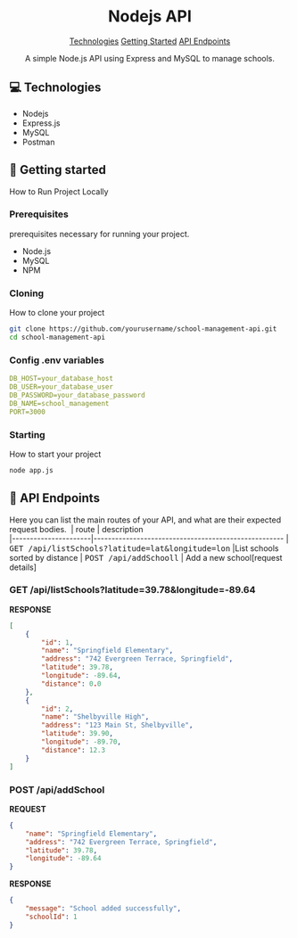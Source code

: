 
<h1 align="center" style="font-weight: bold;">Nodejs API</h1>

<p align="center">
<a href="#tech">Technologies</a>
<a href="#started">Getting Started</a>
<a href="#routes">API Endpoints</a>

 
</p>


<p align="center">A simple Node.js API using Express and MySQL to manage schools.</p>




<h2 id="technologies">💻 Technologies</h2>

- Nodejs
- Express.js
- MySQL
- Postman

<h2 id="started">🚀 Getting started</h2>

How to Run Project Locally

<h3>Prerequisites</h3>

 prerequisites necessary for running your project.

- Node.js
- MySQL
- NPM


<h3>Cloning</h3>

How to clone your project

```bash
git clone https://github.com/yourusername/school-management-api.git
cd school-management-api

```

<h3>Config .env variables</h2>



```yaml
DB_HOST=your_database_host
DB_USER=your_database_user
DB_PASSWORD=your_database_password
DB_NAME=school_management
PORT=3000
```

<h3>Starting</h3>

How to start your project

```bash
node app.js

```

<h2 id="routes">📍 API Endpoints</h2>

Here you can list the main routes of your API, and what are their expected request bodies.
​
| route               | description                                          
|----------------------|-----------------------------------------------------
| <kbd>GET /api/listSchools?latitude=lat&longitude=lon</kbd>     |List schools sorted by distance 
| <kbd>POST /api/addSchooll</kbd>     |  Add a new school[request details]

<h3 id="get-auth-detail">GET /api/listSchools?latitude=39.78&longitude=-89.64</h3>

**RESPONSE**
```json
[
    {
        "id": 1,
        "name": "Springfield Elementary",
        "address": "742 Evergreen Terrace, Springfield",
        "latitude": 39.78,
        "longitude": -89.64,
        "distance": 0.0
    },
    {
        "id": 2,
        "name": "Shelbyville High",
        "address": "123 Main St, Shelbyville",
        "latitude": 39.90,
        "longitude": -89.70,
        "distance": 12.3
    }
]

```

<h3 id="post-auth-detail">POST /api/addSchool</h3>

**REQUEST**
```json
{
    "name": "Springfield Elementary",
    "address": "742 Evergreen Terrace, Springfield",
    "latitude": 39.78,
    "longitude": -89.64
}

```

**RESPONSE**
```json
{
    "message": "School added successfully",
    "schoolId": 1
}

```

